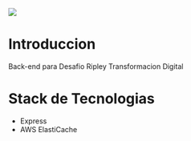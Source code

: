 ![](https://codebuild.us-east-2.amazonaws.com/badges?uuid=eyJlbmNyeXB0ZWREYXRhIjoicGgrNDN3TGVzeTJPckpTVklKMmI4NWsyclZBSHBSdEdBOHpzeDdMamdXbW1vakhya0NiSytQeGszckVXVlM5NXdnaHNMOUdKZHc5TmgrdG9PR1RlTGQwPSIsIml2UGFyYW1ldGVyU3BlYyI6IlM3NktvSWJoZlBuYjJhOVUiLCJtYXRlcmlhbFNldFNlcmlhbCI6MX0%3D&branch=master)

# Introduccion

Back-end para Desafio Ripley Transformacion Digital


# Stack de Tecnologias

+ Express
+ AWS ElastiCache
